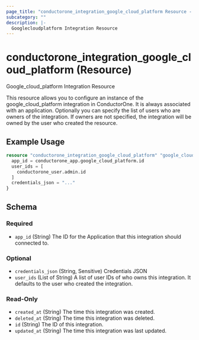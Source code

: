 ```yaml
---
page_title: "conductorone_integration_google_cloud_platform Resource - terraform-provider-conductorone"
subcategory: ""
description: |-
  Googlecloudplatform Integration Resource
---
```


# conductorone_integration_google_cloud_platform (Resource)

Google_cloud_platform Integration Resource

This resource allows you to configure an instance of the google_cloud_platform integration in ConductorOne.
It is always associated with an application. Optionally you can specify the list of users who are owners of the integration.
If owners are not specified, the integration will be owned by the user who created the resource.

## Example Usage

```terraform
resource "conductorone_integration_google_cloud_platform" "google_cloud_platform" {
  app_id = conductorone_app.google_cloud_platform.id
  user_ids = [
    conductorone_user.admin.id
  ]
  credentials_json = "..."
}
```

<!-- schema generated by tfplugindocs -->
## Schema

### Required

- `app_id` (String) The ID for the Application that this integration should connected to.

### Optional

- `credentials_json` (String, Sensitive) Credentials JSON
- `user_ids` (List of String) A list of user IDs of who owns this integration. It defaults to the user who created the integration.

### Read-Only

- `created_at` (String) The time this integration was created.
- `deleted_at` (String) The time this integration was deleted.
- `id` (String) The ID of this integration.
- `updated_at` (String) The time this integration was last updated.
